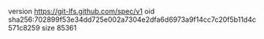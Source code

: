 version https://git-lfs.github.com/spec/v1
oid sha256:702899f53e34dd725e002a7304e2dfa6d6973a9f14cc7c20f5b11d4c571c8259
size 85361
